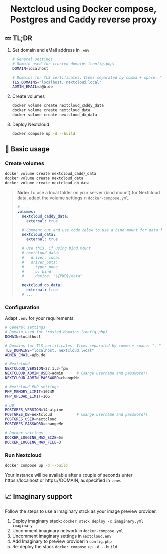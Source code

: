 <h1 align="center">Nextcloud using Docker compose, Postgres and Caddy reverse proxy</h1>

## :zzz: TL;DR

1. Set domain and eMail address in `.env`

    ```bash
    # General settings
    # Domain used for trusted domains (config.php)
    DOMAIN=localhost

    # Domains for TLS certificates. Items separated by comma + space: ", "
    TLS_DOMAINS="localhost, nextcloud.local"
    ADMIN_EMAIL=a@b.de
   ```

2. Create volumes

    ```bash
    docker volume create nextcloud_caddy_data
    docker volume create nextcloud_data
    docker volume create nextcloud_db_data
    ```

3. Deploy Nextcloud

    ```bash
    docker compose up -d --build
    ```

## :rocket: Basic usage

### Create volumes

```bash
docker volume create nextcloud_caddy_data
docker volume create nextcloud_data
docker volume create nextcloud_db_data
```

> **Note:** To use a local folder on your server (bind mount) for Nextcloud data,
> adapt the volume settings in `docker-compose.yml`.
>
> ```yaml
> # ...
> volumes:
>   nextcloud_caddy_data:
>     external: true
>
>   # Comment out and use code below to use a bind mount for data folder
>   nextcloud_data:
>     external: true
>
>   # Use this, if using bind mount
>   # nextcloud_data:
>   #   driver: local
>   #   driver_opts:
>   #     type: none
>   #     o: bind
>   #     device: "${PWD}/data"
>
>   nextcloud_db_data:
>     external: true
>   # ...
> ```

### Configuration

Adapt `.env` for your requirements.

```bash
# General settings
# Domain used for trusted domains (config.php)
DOMAIN=localhost

# Domains for TLS certificates. Items separated by comma + space: ", "
TLS_DOMAINS="localhost, nextcloud.local"
ADMIN_EMAIL=a@b.de

# Nextcloud
NEXTCLOUD_VERSION=27.1.3-fpm
NEXTCLOUD_ADMIN_USER=admin      # Change username and password!!
NEXTCLOUD_ADMIN_PASSWORD=changeMe

# Nextcloud PHP settings
PHP_MEMORY_LIMIT=1024M
PHP_UPLOAD_LIMIT=16G

# DB
POSTGRES_VERSION=14-alpine
POSTGRES_DB=nextcloud           # Change username and password!!
POSTGRES_USER=nextcloud
POSTGRES_PASSWORD=changeMe

# Docker settings
DOCKER_LOGGING_MAX_SIZE=5m
DOCKER_LOGGING_MAX_FILE=3
```

### Run Nextcloud

```bash
docker compose up -d --build
```

Your instance will be available after a couple of seconds unter https://localhost or https://DOMAIN, as specified in `.env`.

## :chart_with_upwards_trend: Imaginary support

Follow the steps to use a imaginary stack as your image preview provider.

1. Deploy imaginary stack: `docker stack deploy -c imaginary.yml imaginary`
2. Uncomment imaginary network in `docker-compose.yml`
3. Uncomment imaginary settings in `nextcloud.env`
4. Add Imaginary to preview provider in `config.php`
5. Re-deploy the stack `docker compose up -d --build`
